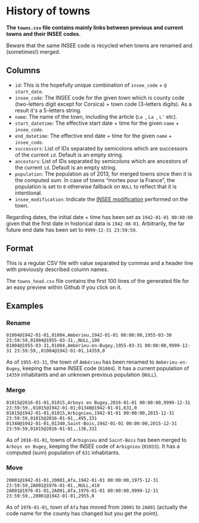 # History of towns

**The `towns.csv` file contains mainly links between previous and current towns and their INSEE codes.**

Beware that the same INSEE code is recycled when towns are renamed and (sometimes!) merged.


## Columns

* `id`: This is the hopefully unique combination of `insee_code` + `@` `start_date`.
* `insee_code`: The INSEE code for the given town which is county code (two-letters digit except for Corsica) + town code (3-letters digits). As a result it's a 5-letters string.
* `name`: The name of the town, including the article (`Le `, `La `, `L'` etc).
* `start_datetime`: The effective start date + time for the given `name` + `insee_code`.
* `end_datetime`: The effective end date + time for the given `name` + `insee_code`.
* `successors`: List of IDs separated by semicolons which are successors of the current `id`. Default is an empty string.
* `ancestors`: List of IDs separated by semicolons which are ancestors of the current `id`. Default is an empty string.
* `population`: The population as of 2013, for merged towns since then it is the computed sum. In case of towns “mortes pour la France”, the population is set to `0` otherwise fallback on `NULL` to reflect that it is intentional.
* `insee_modification`: Indicate the [INSEE modification](http://www.insee.fr/fr/methodes/nomenclatures/cog/documentation.asp?page=telechargement/2016/doc/doc_variables.htm#mod) performed on the town.

Regarding dates, the initial date + time has been set as `1942-01-01 00:00:00` given that the first date in historical data is `1942-08-01`. Arbitrarily, the far future end date has been set to `9999-12-31 23:59:59`.


## Format

This is a regular CSV file with value separated by commas and a header line with previously described column names.

The `towns_head.csv` file contains the first 100 lines of the generated file for an easy preview within Github if you click on it.


## Examples

### Rename

```
01004@1942-01-01,01004,Ambérieu,1942-01-01 00:00:00,1955-03-30 23:59:59,01004@1955-03-31,,NULL,100
01004@1955-03-31,01004,Ambérieu-en-Bugey,1955-03-31 00:00:00,9999-12-31 23:59:59,,01004@1942-01-01,14359,0
```

As of `1955-03-31`, the town of `Ambérieu` has been renamed to `Ambérieu-en-Bugey`, keeping the same INSEE code (`01004`). It has a current population of `14359` inhabitants and an unknown previous population (`NULL`).


### Merge

```
01015@2016-01-01,01015,Arboys en Bugey,2016-01-01 00:00:00,9999-12-31 23:59:59,,01015@1942-01-01;01340@1942-01-01,631,0
01015@1942-01-01,01015,Arbignieu,1942-01-01 00:00:00,2015-12-31 23:59:59,01015@2016-01-01,,495,331
01340@1942-01-01,01340,Saint-Bois,1942-01-01 00:00:00,2015-12-31 23:59:59,01015@2016-01-01,,136,331
```

As of `2016-01-01`, towns of `Arbignieu` and `Saint-Bois` has been merged to `Arboys en Bugey`, keeping the INSEE code of `Arbignieu` (`01015`). It has a computed (sum) population of `631` inhabitants.


### Move

```
20001@1942-01-01,20001,Afa,1942-01-01 00:00:00,1975-12-31 23:59:59,2A001@1976-01-01,,NULL,410
2A001@1976-01-01,2A001,Afa,1976-01-01 00:00:00,9999-12-31 23:59:59,,20001@1942-01-01,2955,0
```

As of `1976-01-01`, town of `Afa` has moved from `20001` to `2A001` (actually the code name for the county has changed but you get the point).
